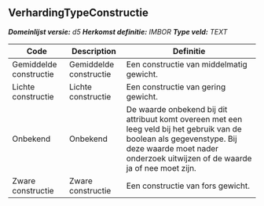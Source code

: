 ﻿## VerhardingTypeConstructie

*__Domeinlijst versie:__ d5*
*__Herkomst definitie:__ IMBOR*
*__Type veld:__ TEXT*

|__Code__ |__Description__ |__Definitie__	|
|	---	|	---	|   ---	| 
| Gemiddelde constructie | Gemiddelde constructie | Een constructie van middelmatig gewicht. |
| Lichte constructie | Lichte constructie | Een constructie van gering gewicht. |
| Onbekend | Onbekend | De waarde onbekend bij dit attribuut komt overeen met een leeg veld bij het gebruik van de boolean als gegevenstype. Bij deze waarde moet nader onderzoek uitwijzen of de waarde ja of nee moet zijn. |
| Zware constructie | Zware constructie | Een constructie van fors gewicht. |
